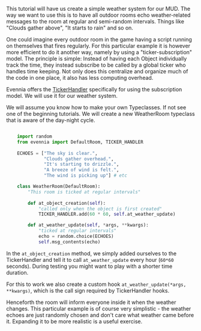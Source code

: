 [](A-tutorial-on-using-tickers-to-make-days-go-by.)

This tutorial will have us create a simple weather system for our MUD.  The way we want to use this is to have all outdoor rooms echo weather-related messages to the room at regular and semi-random intervals. Things like "Clouds gather above", "It starts to rain" and so on. 

One could imagine every outdoor room in the game having a script running on themselves that fires regularly. For this particular example it is however more efficient to do it another way, namely by using a "ticker-subscription" model. The principle is simple: Instead of having each Object individually track the time, they instead subscribe to be called by a global ticker who handles time keeping.  Not only does this centralize and organize much of the code in one place, it also has less computing overhead. 

Evennia offers the [TickerHandler](TickerHandler.md) specifically for using the subscription model. We will use it for our weather system. 

We will assume you know how to make your own Typeclasses. If not see one of the beginning tutorials. We will create a new WeatherRoom typeclass that is aware of the day-night cycle.

```python

    import random
    from evennia import DefaultRoom, TICKER_HANDLER
    
    ECHOES = ["The sky is clear.", 
              "Clouds gather overhead.",
              "It's starting to drizzle.",
              "A breeze of wind is felt.",
              "The wind is picking up"] # etc  

    class WeatherRoom(DefaultRoom):
        "This room is ticked at regular intervals"        
       
        def at_object_creation(self):
            "called only when the object is first created"
            TICKER_HANDLER.add(60 * 60, self.at_weather_update)

        def at_weather_update(self, *args, **kwargs):
            "ticked at regular intervals"
            echo = random.choice(ECHOES)
            self.msg_contents(echo)
```

In the `at_object_creation` method, we simply added ourselves to the TickerHandler and tell it to call `at_weather_update` every hour (`60*60` seconds). During testing you might want to play with a shorter time duration.

For this to work we also create a custom hook `at_weather_update(*args, **kwargs)`, which is the call sign required by TickerHandler hooks.

Henceforth the room will inform everyone inside it when the weather changes. This particular example is of course very simplistic - the weather echoes are just randomly chosen and don't care what weather came before it. Expanding it to be more realistic is a useful exercise. 

